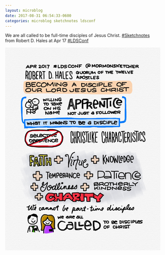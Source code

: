 ```yaml
---
layout: microblog
date: 2017-08-31 06:54:33-0600
categories: microblog sketchnotes ldsconf
---
```

We are all called to be full-time disciples of Jesus Christ. [#Sketchnotes](/categories/sketchnotes) from Robert D. Hales at Apr 17 [#LDSConf](/categories/ldsconf)

![Robert D Hales Conference Sketchnotes](/images/microblog/201708310654.jpg)
